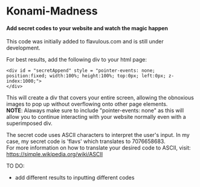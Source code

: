 # Konami-Madness
<h4>Add secret codes to your website and watch the magic happen</h4>

This code was initially added to flavulous.com and is still under development.

For best results, add the following div to your html page:
<pre><code>&lt;div id = "secretAppend" style = "pointer-events: none; position:fixed; width:100%; height:100%; top:0px; left:0px; z-index:1000;"&gt;
&lt;/div&gt;
</code></pre>

This will create a div that covers your entire screen, allowing the obnoxious images to pop up without overflowing onto other page elements. <br>
<b>NOTE</b>: Alaways make sure to include "pointer-events: none" as this will allow you to continue interacting with your website normally even with a superimposed div.

The secret code uses ASCII characters to interpret the user's input. In my case, my secret code is 'flavs' which translates to 7076658683.<br>
For more information on how to translate your desired code to ASCII, visit: https://simple.wikipedia.org/wiki/ASCII

TO DO: 
 - add different results to inputting different codes

